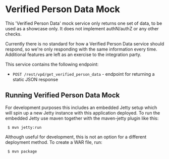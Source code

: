 # Verified Person Data Mock

This 'Verified Person Data' mock service only returns one set of data, to be used as a showcase only. It does not implement authN/authZ or any other checks.

Currently there is no standard for how a Verified Person Data service should respond, so we're only responding with the same information every time. Additional features are left as an exercise to the integration party.

This service contains the following endpoint:

- ```POST /rest/vpd/get_verified_person_data``` - endpoint for returning a static JSON response

## Running Verified Person Data Mock
For development purposes this includes an embedded Jetty setup which will spin up a new Jetty instance with this application deployed. To run the embedded Jetty use maven together with the maven-jetty plugin like this:

``` 
 $ mvn jetty:run
``` 
Although useful for development, this is not an option for a different deployment method. To create a WAR file, run: 
```
 $ mvn package
```
